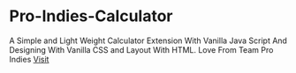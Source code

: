 # Pro-Indies-Calculator
A Simple and Light Weight Calculator Extension With Vanilla Java Script And Designing With Vanilla CSS and Layout With HTML.
Love From Team Pro Indies
[Visit](https://proindies.com)


